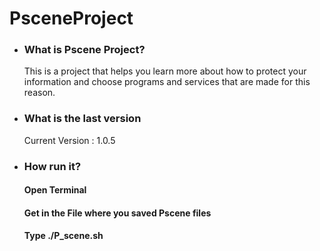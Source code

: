 # PsceneProject

- <h3>What is Pscene Project?</h3>
    This is a project that helps you learn more about how to protect your information and choose programs and services that are made for this reason.


- <h3>What is the last version</h3>
    Current Version : 1.0.5

- <h3>How run it?</h3>
  <h4>Open Terminal</h4>
  <h4>Get in the File where you saved Pscene files</h4>
  <h4>Type ./P_scene.sh</h4>
